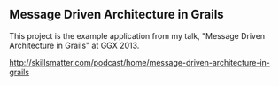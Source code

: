 Message Driven Architecture in Grails
---

This project is the example application from my talk, "Message Driven Architecture in Grails" at GGX 2013.

http://skillsmatter.com/podcast/home/message-driven-architecture-in-grails
